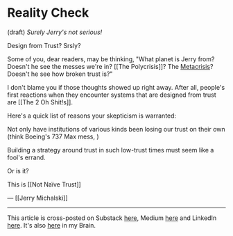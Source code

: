 # Reality Check
(draft) 
*Surely Jerry's not serious!*

Design from Trust? Srsly? 

Some of you, dear readers, may be thinking, "What planet is Jerry from? Doesn't he see the messes we're in? [[The Polycrisis]]? The [Metacrisis](https://bra.in/2joEQY)? Doesn't he see how broken trust is?" 

I don't blame you if those thoughts showed up right away. After all, people's first reactions when they encounter systems that are designed from trust are [[The 2 Oh Shit!s]]. 

Here's a quick list of reasons your skepticism is warranted: 

Not only have institutions of various kinds been losing our trust on their own (think Boeing's 737 Max mess, )

Building a strategy around trust in such low-trust times must seem like a fool's errand. 

Or is it? 

This is [[Not Naïve Trust]]  

— [[Jerry Michalski]] 

--- 
This article is cross-posted on Substack [here](), Medium [here]() and LinkedIn [here](). It's also [here]() in my Brain. 